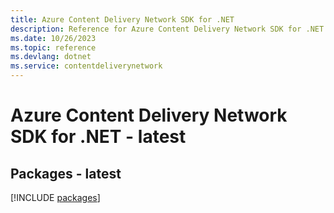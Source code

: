 ```yaml
---
title: Azure Content Delivery Network SDK for .NET
description: Reference for Azure Content Delivery Network SDK for .NET
ms.date: 10/26/2023
ms.topic: reference
ms.devlang: dotnet
ms.service: contentdeliverynetwork
---
```

# Azure Content Delivery Network SDK for .NET - latest
## Packages - latest
[!INCLUDE [packages](content-delivery-network-index.md)]